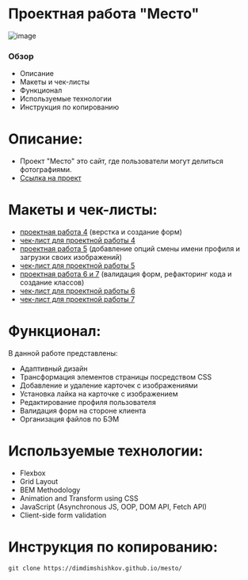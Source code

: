 # Проектная работа "Место"

![image](https://raw.githubusercontent.com/DimDimShishkov/mesto/main/mesto.gif)

### Обзор

- Описание
- Макеты и чек-листы
- Функционал
- Используемые технологии
- Инструкция по копированию

# Описание:

- Проект "Место" это сайт, где пользователи могут делиться фотографиями.
- [Ссылка на проект](https://dimdimshishkov.github.io/mesto/)

# Макеты и чек-листы:

- [проектная работа 4](https://www.figma.com/file/2cn9N9jSkmxD84oJik7xL7/JavaScript.-Sprint-4?node-id=0%3A1) (верстка и создание форм)
- [чек-лист для проектной работы 4](https://code.s3.yandex.net/web-developer/checklists-pdf/new-program/checklist-4.pdf)
- [проектная работа 5](https://www.figma.com/file/bjyvbKKJN2naO0ucURl2Z0/JavaScript.-Sprint-5?node-id=0%3A1) (добавление опций смены имени профиля и загрузки своих изображений)
- [чек-лист для проектной работы 5](https://code.s3.yandex.net/web-developer/checklists-pdf/new-program/checklist-5.pdf)
- [проектная работа 6 и 7](https://www.figma.com/file/kRVLKwYG3d1HGLvh7JFWRT/JavaScript.-Sprint-6?node-id=0%3A1) (валидация форм, рефакторинг кода и создание классов)
- [чек-лист для проектной работы 6](https://code.s3.yandex.net/web-developer/checklists-pdf/new-program/checklist-6.pdf)
- [чек-лист для проектной работы 7](https://code.s3.yandex.net/web-developer/checklists-pdf/new-program/checklist-7.pdf)

# Функционал:

В данной работе представлены:

- Адаптивный дизайн
- Трансформация элементов страницы посредством CSS
- Добавление и удаление карточек с изображениями
- Установка лайка на карточке с изображением
- Редактирование профиля пользователя
- Валидация форм на стороне клиента
- Организация файлов по БЭМ

# Используемые технологии:

- Flexbox
- Grid Layout
- BEM Methodology
- Animation and Transform using CSS
- JavaScript (Asynchronous JS, OOP, DOM API, Fetch API)
- Client-side form validation

# Инструкция по копированию:

```
git clone https://dimdimshishkov.github.io/mesto/

```
